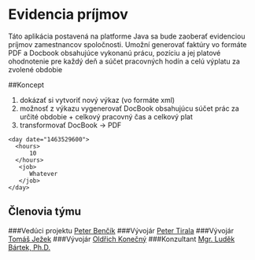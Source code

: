 # Evidencia príjmov

Táto aplikácia postavená na platforme Java sa bude zaoberať evidenciou príjmov zamestnancov spoločnosti. Umožní generovať faktúry vo formáte PDF a  Docbook obsahujúce vykonanú prácu, pozíciu a jej platové ohodnotenie pre každý deň a súčet pracovných hodín a celú výplatu za zvolené obdobie

##Koncept
1. dokázať si vytvoriť nový výkaz (vo formáte xml)
2. možnosť z výkazu vygenerovať DocBook obsahujúcu súčet prác za určité obdobie + celkový pracovný čas a celkový plat
4. transformovať DocBook -> PDF

```
<day date="1463529600">
  <hours>
      10
  </hours>
   <job>
      Whatever
   </job>
</day>
```

## Členovia týmu
###Vedúci projektu
[Peter Benčík](https://github.com/bencikpeter)
###Vývojár
[Peter Tirala]()
###Vývojár
[Tomáš Ježek]()
###Vývojár
[Oldřich Konečný]()
###Konzultant
[Mgr. Luděk Bártek, Ph.D.](https://github.com/ludekbartek)
